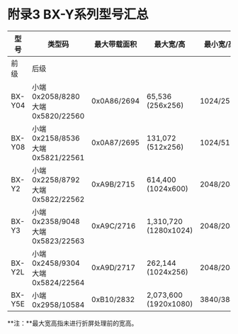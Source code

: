 # 附录3  BX-Y系列型号汇总

| 型号   | 类型码                             | 最大带载面积 | 最大宽/高              | 最小宽/高 |       |
| ------ | ---------------------------------- | ------------ | ---------------------- | --------- | ----- |
| 前级   | 后级                               |              |                        |           |       |
| BX-Y04 | 小端0x2058/8280  大端 0x5820/22560 | 0x0A86/2694  | 65,536  (256x256)      | 1024/256  | 64/64 |
| BX-Y08 | 小端0x2158/8536  大端 0x5821/22561 | 0x0A87/2695  | 131,072  (512x256)     | 1024/512  | 64/64 |
| BX-Y2  | 小端0x2258/8792  大端0x5822/22562  | 0xA9B/2715   | 614,400  (1024x600)    | 2048/2048 | 64/64 |
| BX-Y3  | 小端0x2358/9048  大端0x5823/22563  | 0xA9C/2716   | 1,310,720  (1280x1024) | 2048/2048 | 64/64 |
| BX-Y2L | 小端0x2458/9304  大端0x5824/22564  | 0xA9D/2717   | 262,144  (1024x256)    | 2048/2048 | 64/64 |
| BX-Y5E | 小端0x2958/10584                   | 0xB10/2832   | 2,073,600  (1920x1080) | 3840/3840 | 64/32 |

**注：**最大宽高指未进行折屏处理前的宽高。